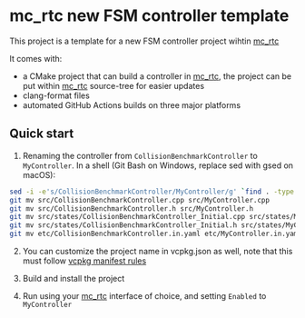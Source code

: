 mc_rtc new FSM controller template
==

This project is a template for a new FSM controller project wihtin [mc_rtc]

It comes with:
- a CMake project that can build a controller in [mc_rtc], the project can be put within [mc_rtc] source-tree for easier updates
- clang-format files
- automated GitHub Actions builds on three major platforms

Quick start
--

1. Renaming the controller from `CollisionBenchmarkController` to `MyController`. In a shell (Git Bash on Windows, replace sed with gsed on macOS):

```bash
sed -i -e's/CollisionBenchmarkController/MyController/g' `find . -type f`
git mv src/CollisionBenchmarkController.cpp src/MyController.cpp
git mv src/CollisionBenchmarkController.h src/MyController.h
git mv src/states/CollisionBenchmarkController_Initial.cpp src/states/MyController_Initial.cpp
git mv src/states/CollisionBenchmarkController_Initial.h src/states/MyController_Initial.h
git mv etc/CollisionBenchmarkController.in.yaml etc/MyController.in.yaml
```

2. You can customize the project name in vcpkg.json as well, note that this must follow [vcpkg manifest rules](https://github.com/microsoft/vcpkg/blob/master/docs/users/manifests.md)

2. Build and install the project

3. Run using your [mc_rtc] interface of choice, and setting `Enabled` to `MyController`

[mc_rtc]: https://jrl-umi3218.github.io/mc_rtc/
